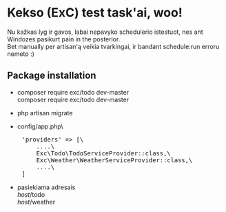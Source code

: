 # Kekso (ExC) test task'ai, woo!

Nu kažkas lyg ir gavos, labai nepavyko schedulerio istestuot, nes ant Windozes pasikurt pain in the posterior.\
Bet manually per artisan'ą veikia tvarkingai, ir bandant schedule:run erroru nemeto :)

## Package installation

- composer require exc/todo dev-master\
  composer require exc/todo dev-master
  
- php artisan migrate

- config/app.php\
<pre>
    'providers' => [\
        ....\
        Exc\Todo\TodoServiceProvider::class,\
        Exc\Weather\WeatherServiceProvider::class,\
        ....\
    ]
</pre>

- pasiekiama adresais\
    *host*/todo\
    *host*/weather